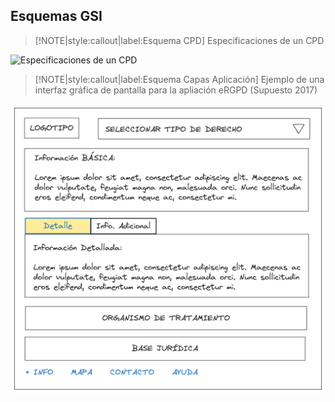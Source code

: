 ## Esquemas GSI <!-- {docsify-ignore} -->

> [!NOTE|style:callout|label:Esquema CPD]
> Especificaciones de un CPD

![Especificaciones de un CPD](./esquema-especificaciones-cpd.png)

> [!NOTE|style:callout|label:Esquema Capas Aplicación]
> Ejemplo de una interfaz gráfica de pantalla para la apliación eRGPD (Supuesto 2017)

![Esqema capas aplicación](./capas-ergpd.png)
